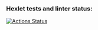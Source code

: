 ### Hexlet tests and linter status:
[![Actions Status](https://github.com/yarem4uk/dom-react-redux-project-lvl4/workflows/hexlet-check/badge.svg)](https://github.com/yarem4uk/dom-react-redux-project-lvl4/actions)